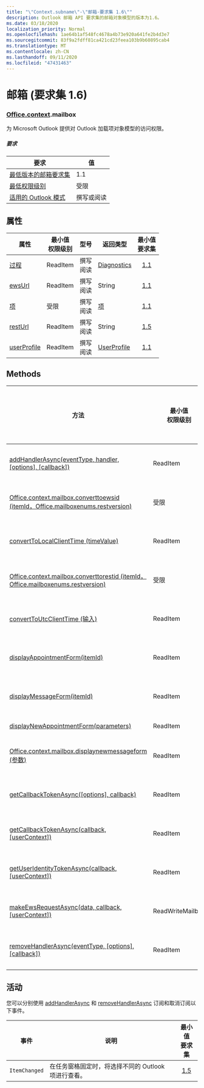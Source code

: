 ```yaml
---
title: "\"Context.subname\"-\"邮箱-要求集 1.6\""
description: Outlook 邮箱 API 要求集的邮箱对象模型的版本为1.6。
ms.date: 03/18/2020
localization_priority: Normal
ms.openlocfilehash: 1ae64b1af548fc4678a4b73e920a641fe2b4d3e7
ms.sourcegitcommit: 83f9a2fdff81ca421cd23feea103b9b60895cab4
ms.translationtype: MT
ms.contentlocale: zh-CN
ms.lasthandoff: 09/11/2020
ms.locfileid: "47431463"
---
```

# <a name="mailbox-requirement-set-16"></a>邮箱 (要求集 1.6) 

### <a name="officecontextmailbox"></a>[Office](office.md)[.context](office.context.md).mailbox

为 Microsoft Outlook 提供对 Outlook 加载项对象模型的访问权限。

##### <a name="requirements"></a>要求

|要求| 值|
|---|---|
|[最低版本的邮箱要求集](../../requirement-sets/outlook-api-requirement-sets.md)| 1.1|
|[最低权限级别](../../../outlook/understanding-outlook-add-in-permissions.md)| 受限|
|[适用的 Outlook 模式](../../../outlook/outlook-add-ins-overview.md#extension-points)| 撰写或阅读|

## <a name="properties"></a>属性

| 属性 | 最小值<br>权限级别 | 型号 | 返回类型 | 最小值<br>要求集 |
|---|---|---|---|:---:|
| [过程](/javascript/api/outlook/office.mailbox?view=outlook-js-1.6&preserve-view=true#diagnostics) | ReadItem | 撰写<br>阅读 | [Diagnostics](/javascript/api/outlook/office.diagnostics?view=outlook-js-1.6&preserve-view=true) | [1.1](../requirement-set-1.1/outlook-requirement-set-1.1.md) |
| [ewsUrl](/javascript/api/outlook/office.mailbox?view=outlook-js-1.6&preserve-view=true#ewsurl) | ReadItem | 撰写<br>阅读 | String | [1.1](../requirement-set-1.1/outlook-requirement-set-1.1.md) |
| [项](office.context.mailbox.item.md) | 受限 | 撰写<br>阅读 | [项](/javascript/api/outlook/office.item?view=outlook-js-1.6&preserve-view=true) | [1.1](../requirement-set-1.1/outlook-requirement-set-1.1.md) |
| [restUrl](/javascript/api/outlook/office.mailbox?view=outlook-js-1.6&preserve-view=true#resturl) | ReadItem | 撰写<br>阅读 | String | [1.5](../requirement-set-1.5/outlook-requirement-set-1.5.md) |
| [userProfile](/javascript/api/outlook/office.mailbox?view=outlook-js-1.6&preserve-view=true#userprofile) | ReadItem | 撰写<br>阅读 | [UserProfile](/javascript/api/outlook/office.userprofile?view=outlook-js-1.6&preserve-view=true) | [1.1](../requirement-set-1.1/outlook-requirement-set-1.1.md) |

## <a name="methods"></a>Methods

| 方法 | 最小值<br>权限级别 | 型号 | 最小值<br>要求集 |
|---|---|---|:---:|
| [addHandlerAsync(eventType, handler, [options], [callback])](/javascript/api/outlook/office.mailbox?view=outlook-js-1.6&preserve-view=true#addhandlerasync-eventtype--handler--options--callback-) | ReadItem | 撰写<br>阅读 | [1.5](../requirement-set-1.5/outlook-requirement-set-1.5.md) |
| [Office.context.mailbox.converttoewsid (itemId，Office.mailboxenums.restversion) ](/javascript/api/outlook/office.mailbox?view=outlook-js-1.6&preserve-view=true#converttoewsid-itemid--restversion-) | 受限 | 撰写<br>阅读 | [1.3](../requirement-set-1.3/outlook-requirement-set-1.3.md) |
| [convertToLocalClientTime (timeValue) ](/javascript/api/outlook/office.mailbox?view=outlook-js-1.6&preserve-view=true#converttolocalclienttime-timevalue-) | ReadItem | 撰写<br>阅读 | [1.1](../requirement-set-1.1/outlook-requirement-set-1.1.md) |
| [Office.context.mailbox.converttorestid (itemId，Office.mailboxenums.restversion) ](/javascript/api/outlook/office.mailbox?view=outlook-js-1.6&preserve-view=true#converttorestid-itemid--restversion-) | 受限 | 撰写<br>阅读 | [1.3](../requirement-set-1.3/outlook-requirement-set-1.3.md) |
| [convertToUtcClientTime (输入) ](/javascript/api/outlook/office.mailbox?view=outlook-js-1.6&preserve-view=true#converttoutcclienttime-input-) | ReadItem | 撰写<br>阅读 | [1.1](../requirement-set-1.1/outlook-requirement-set-1.1.md) |
| [displayAppointmentForm(itemId)](/javascript/api/outlook/office.mailbox?view=outlook-js-1.6&preserve-view=true#displayappointmentform-itemid-) | ReadItem | 撰写<br>阅读 | [1.1](../requirement-set-1.1/outlook-requirement-set-1.1.md) |
| [displayMessageForm(itemId)](/javascript/api/outlook/office.mailbox?view=outlook-js-1.6&preserve-view=true#displaymessageform-itemid-) | ReadItem | 撰写<br>阅读 | [1.1](../requirement-set-1.1/outlook-requirement-set-1.1.md) |
| [displayNewAppointmentForm(parameters)](/javascript/api/outlook/office.mailbox?view=outlook-js-1.6&preserve-view=true#displaynewappointmentform-parameters-) | ReadItem | 阅读 | [1.1](../requirement-set-1.1/outlook-requirement-set-1.1.md) |
| [Office.context.mailbox.displaynewmessageform (参数) ](/javascript/api/outlook/office.mailbox?view=outlook-js-1.6&preserve-view=true#displaynewmessageform-parameters-) | ReadItem | 撰写<br>阅读 | [1.6](../requirement-set-1.6/outlook-requirement-set-1.6.md) |
| [getCallbackTokenAsync([options], callback)](/javascript/api/outlook/office.mailbox?view=outlook-js-1.6&preserve-view=true#getcallbacktokenasync-options--callback-) | ReadItem | 撰写<br>阅读 | [1.5](../requirement-set-1.5/outlook-requirement-set-1.5.md) |
| [getCallbackTokenAsync(callback, [userContext])](/javascript/api/outlook/office.mailbox?view=outlook-js-1.6&preserve-view=true#getcallbacktokenasync-callback--usercontext-) | ReadItem | 撰写<br>阅读 | [1.3](../requirement-set-1.3/outlook-requirement-set-1.3.md)<br>[1.1](../requirement-set-1.1/outlook-requirement-set-1.1.md) |
| [getUserIdentityTokenAsync(callback, [userContext])](/javascript/api/outlook/office.mailbox?view=outlook-js-1.6&preserve-view=true#getuseridentitytokenasync-callback--usercontext-) | ReadItem | 撰写<br>阅读 | [1.1](../requirement-set-1.1/outlook-requirement-set-1.1.md) |
| [makeEwsRequestAsync(data, callback, [userContext])](/javascript/api/outlook/office.mailbox?view=outlook-js-1.6&preserve-view=true#makeewsrequestasync-data--callback--usercontext-) | ReadWriteMailbox | 撰写<br>阅读 | [1.1](../requirement-set-1.1/outlook-requirement-set-1.1.md) |
| [removeHandlerAsync(eventType, [options], [callback])](/javascript/api/outlook/office.mailbox?view=outlook-js-1.6&preserve-view=true#removehandlerasync-eventtype--options--callback-) | ReadItem | 撰写<br>阅读 | [1.5](../requirement-set-1.5/outlook-requirement-set-1.5.md) |

## <a name="events"></a>活动

您可以分别使用 [addHandlerAsync](/javascript/api/outlook/office.mailbox?view=outlook-js-1.6&preserve-view=true#addhandlerasync-eventtype--handler--options--callback-) 和 [removeHandlerAsync](/javascript/api/outlook/office.mailbox?view=outlook-js-1.6&preserve-view=true#removehandlerasync-eventtype--options--callback-) 订阅和取消订阅以下事件。

| 事件 | 说明 | 最小值<br>要求集 |
|---|---|:---:|
|`ItemChanged`| 在任务窗格固定时，将选择不同的 Outlook 项进行查看。 | [1.5](../requirement-set-1.5/outlook-requirement-set-1.5.md) |
